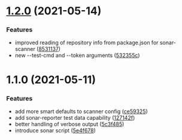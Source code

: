 # [1.2.0](https://bitbucket.nsf.gov/projects/NSF-FE/repos/ember-cli-sonarqube/compare/1.1.0...1.2.0) (2021-05-14)


### Features

* improved reading of repository info from package.json for sonar-scanner ([8531137](https://bitbucket.nsf.gov/projects/NSF-FE/repos/ember-cli-sonarqube/commits/85311373ca4fdd8ebc682a24ae1799e3510d632d))
* new --test-cmd and --token arguments ([532355c](https://bitbucket.nsf.gov/projects/NSF-FE/repos/ember-cli-sonarqube/commits/532355c6667d6483c351ce21c9aa8ae97a85cba4))

# 1.1.0 (2021-05-11)


### Features

* add more smart defaults to scanner config ([ce59325](https://bitbucket.nsf.gov/projects/NSF-FE/repos/ember-cli-sonarqube/commits/ce593259e1b4b71951c16b5183bda39ff8c5b24a))
* add sonar-reporter test data capability ([127142f](https://bitbucket.nsf.gov/projects/NSF-FE/repos/ember-cli-sonarqube/commits/127142f7431af74e3248765c674e6438a1b0ac37))
* better handling of verbose output ([5c3f485](https://bitbucket.nsf.gov/projects/NSF-FE/repos/ember-cli-sonarqube/commits/5c3f485af9bb75cb5c2d4ea0c793af5e5a625452))
* introduce sonar script ([5e4f678](https://bitbucket.nsf.gov/projects/NSF-FE/repos/ember-cli-sonarqube/commits/5e4f67806a5616c3d0f7ded5790309a6718ef977))

